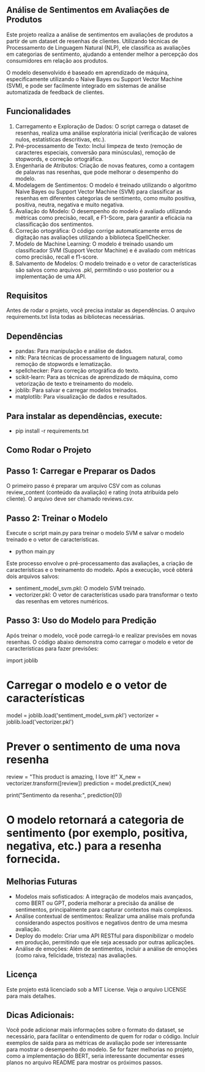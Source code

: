 ## Análise de Sentimentos em Avaliações de Produtos

Este projeto realiza a análise de sentimentos em avaliações de produtos a partir de um dataset de resenhas de clientes. Utilizando técnicas de Processamento de Linguagem Natural (NLP), ele classifica as avaliações em categorias de sentimento, ajudando a entender melhor a percepção dos consumidores em relação aos produtos.

O modelo desenvolvido é baseado em aprendizado de máquina, especificamente utilizando o Naive Bayes ou Support Vector Machine (SVM), e pode ser facilmente integrado em sistemas de análise automatizada de feedback de clientes.

## Funcionalidades

1. Carregamento e Exploração de Dados: O script carrega o dataset de resenhas, realiza uma análise exploratória inicial (verificação de valores nulos, estatísticas descritivas, etc.).
2. Pré-processamento de Texto: Inclui limpeza de texto (remoção de caracteres especiais, conversão para minúsculas), remoção de stopwords, e correção ortográfica.
3. Engenharia de Atributos: Criação de novas features, como a contagem de palavras nas resenhas, que pode melhorar o desempenho do modelo.
4. Modelagem de Sentimentos: O modelo é treinado utilizando o algoritmo Naive Bayes ou Support Vector Machine (SVM) para classificar as resenhas em diferentes categorias de sentimento, como muito positiva, positiva, neutra, negativa e muito negativa.
5. Avaliação do Modelo: O desempenho do modelo é avaliado utilizando métricas como precisão, recall, e F1-Score, para garantir a eficácia na classificação dos sentimentos.
6. Correção ortográfica: O código corrige automaticamente erros de digitação nas avaliações utilizando a biblioteca SpellChecker.
7. Modelo de Machine Learning: O modelo é treinado usando um classificador SVM (Support Vector Machine) e é avaliado com métricas como precisão, recall e f1-score.
8. Salvamento de Modelos: O modelo treinado e o vetor de características são salvos como arquivos .pkl, permitindo o uso posterior ou a implementação de uma API.

## Requisitos

Antes de rodar o projeto, você precisa instalar as dependências. O arquivo requirements.txt lista todas as bibliotecas necessárias.

## Dependências

- pandas: Para manipulação e análise de dados.
- nltk: Para técnicas de processamento de linguagem natural, como remoção de stopwords e lematização.
- spellchecker: Para correção ortográfica do texto.
- scikit-learn: Para as técnicas de aprendizado de máquina, como vetorização de texto e treinamento do modelo.
- joblib: Para salvar e carregar modelos treinados.
- matplotlib: Para visualização de dados e resultados.

## Para instalar as dependências, execute:
 - pip install -r requirements.txt

## Como Rodar o Projeto

## Passo 1: Carregar e Preparar os Dados

O primeiro passo é preparar um arquivo CSV com as colunas review_content (conteúdo da avaliação) e rating (nota atribuída pelo cliente). O arquivo deve ser chamado reviews.csv.

## Passo 2: Treinar o Modelo

Execute o script main.py para treinar o modelo SVM e salvar o modelo treinado e o vetor de características.
 - python main.py

Este processo envolve o pré-processamento das avaliações, a criação de características e o treinamento do modelo. Após a execução, você obterá dois arquivos salvos:

 - sentiment_model_svm.pkl: O modelo SVM treinado.
 - vectorizer.pkl: O vetor de características usado para transformar o texto das resenhas em vetores numéricos.

## Passo 3: Uso do Modelo para Predição

Após treinar o modelo, você pode carregá-lo e realizar previsões em novas resenhas. O código abaixo demonstra como carregar o modelo e vetor de características para fazer previsões:

import joblib

# Carregar o modelo e o vetor de características
model = joblib.load('sentiment_model_svm.pkl')
vectorizer = joblib.load('vectorizer.pkl')

# Prever o sentimento de uma nova resenha
review = "This product is amazing, I love it!"
X_new = vectorizer.transform([review])
prediction = model.predict(X_new)

print("Sentimento da resenha:", prediction[0])
# O modelo retornará a categoria de sentimento (por exemplo, positiva, negativa, etc.) para a resenha fornecida.

## Melhorias Futuras

- Modelos mais sofisticados: A integração de modelos mais avançados, como BERT ou GPT, poderia melhorar a precisão da análise de sentimentos, principalmente para capturar contextos mais complexos.
- Análise contextual de sentimentos: Realizar uma análise mais profunda considerando aspectos positivos e negativos dentro de uma mesma avaliação.
- Deploy do modelo: Criar uma API RESTful para disponibilizar o modelo em produção, permitindo que ele seja acessado por outras aplicações.
- Análise de emoções: Além de sentimentos, incluir a análise de emoções (como raiva, felicidade, tristeza) nas avaliações.

## Licença

Este projeto está licenciado sob a MIT License. Veja o arquivo LICENSE para mais detalhes.



## Dicas Adicionais:
Você pode adicionar mais informações sobre o formato do dataset, se necessário, para facilitar o entendimento de quem for rodar o código.
Incluir exemplos de saída para as métricas de avaliação pode ser interessante para mostrar o desempenho do modelo.
Se for fazer melhorias no projeto, como a implementação do BERT, seria interessante documentar esses planos no arquivo README para mostrar os próximos passos.